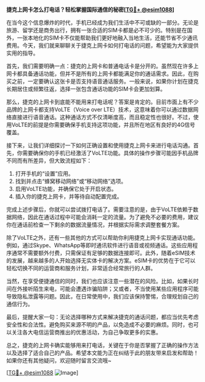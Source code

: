 **捷克上网卡怎么打电话？轻松掌握国际通信的秘密[[TG💪+ @esim1088](https://t.me/s/esim1088)]**

在当今这个信息爆炸的时代，手机已经成为我们生活中不可或缺的一部分。无论是旅游、留学还是商务出行，拥有一张合适的SIM卡都是必不可少的。特别是在国外，一张本地化的SIM卡不仅能帮助我们更好地融入当地生活，还能节省不少通讯费用。今天，我们就来聊聊关于捷克上网卡如何打电话的问题，希望能为大家提供实用的指导。

首先，我们需要明确一点：捷克的上网卡和普通电话卡是分开的。虽然现在许多上网卡都具备通话功能，但并不是所有的上网卡都能满足你的通话需求。因此，在购买之前，一定要确认这张卡是否支持语音通话服务。一般来说，如果你计划在捷克长期居住或频繁往返，选择一张包含通话功能的SIM卡会更加划算。

那么，捷克的上网卡到底能不能用来打电话呢？答案是肯定的。目前市面上有不少品牌的上网卡都支持VoLTE（Voice over LTE）技术，这意味着你可以通过数据网络直接进行语音通话。这种通话方式不仅清晰度高，而且稳定性也很好。不过，使用VoLTE的前提是你需要确保手机支持这项功能，并且所在地区有良好的4G信号覆盖。

接下来，让我们详细探讨一下如何正确设置和使用捷克上网卡来进行电话沟通。首先，你需要确保你的手机已经激活了VoLTE功能。具体的操作步骤可能因手机品牌不同而有所差异，但大致流程如下：

1. 打开手机的“设置”应用。
2. 找到并点击“蜂窝移动网络”或“移动网络”选项。
3. 启用VoLTE功能，并确保它处于开启状态。
4. 插入你的捷克上网卡，并等待自动配置完成。

完成上述步骤后，你就可以尝试拨打电话了。需要注意的是，由于VoLTE依赖于数据网络，因此在通话过程中可能会消耗一定的流量。为了避免不必要的费用，建议你在通话前检查一下剩余的数据流量情况，并根据实际需求调整套餐方案。

除了VoLTE之外，还有一些其他的方式可以帮助你利用捷克上网卡实现通话功能。例如，通过Skype、WhatsApp等即时通讯软件进行语音或视频通话。这些应用程序通常不需要额外付费，只需保证有足够的数据连接即可。此外，随着eSIM技术的发展，越来越多的人开始选择无实体卡的解决方案。eSIM卡的优势在于它可以轻松切换不同的运营商和服务计划，非常适合经常旅行的人群。

当然，在享受便捷通信的同时，我们也应该注意一些潜在的风险。比如，如果长时间在外接听陌生来电，可能会遭遇诈骗陷阱；又或者，不当使用某些应用程序可能导致隐私泄露等问题。因此，在日常使用中，我们应该保持警惕，合理规划自己的通信行为。

最后，提醒大家一句：无论选择哪种方式来解决捷克的通话问题，都应当优先考虑安全性和合法性。避免购买来源不明的产品，以免造成不必要的麻烦。同时，也可以关注各大电信运营商推出的优惠活动，为自己争取更多的实惠。

总之，捷克的上网卡确实能够用来打电话，关键在于你是否掌握了正确的操作方法以及选择了适合自己的产品。希望本文能为正在纠结于此的朋友带来启发和帮助！如果你还有其他疑问，欢迎随时留言交流哦~

[[TG💪+ @esim1088](https://t.me/s/esim1088) ![Image](https://i.postimg.cc/4NQfJmqS/Snipaste-2025-05-13-00-14-12.png)]